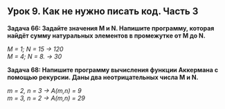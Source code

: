 ## **Урок 9. Как не нужно писать код. Часть 3**

**Задача 66: Задайте значения M и N. Напишите программу, которая найдёт сумму натуральных элементов в промежутке от M до N.**

*M = 1; N = 15 -> 120  
M = 4; N = 8. -> 30*


**Задача 68: Напишите программу вычисления функции Аккермана с помощью рекурсии. Даны два неотрицательных числа M и N.**

*m = 2, n = 3 -> A(m,n) = 9  
m = 3, n = 2 -> A(m,n) = 29*